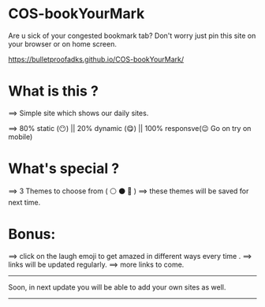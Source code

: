 # COS-bookYourMark
Are u sick of your congested bookmark tab? Don't worry just pin this site on your browser or on home screen.

https://bulletproofadks.github.io/COS-bookYourMark/

# What is this ?
==> Simple site which shows our daily sites.

==> 80% static (😶) ||  20% dynamic (😋)  ||  100% responsve(😉 Go on try on mobile)
	     
# What's special ?
==> 3 Themes to choose from ( ⚪ ⚫ 🔵 )
==> these themes will be saved for next time.

# Bonus:
==> click on the laugh emoji to get amazed in different ways every time .
==> links will be updated regularly.
==> more links to come.

_________________________________________________________________________________________________
Soon, in next update you will be able to add your own sites as well.
__________________________________________________________________________________________________

